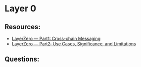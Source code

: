 # Layer 0

## Resources:

* [LayerZero — Part1: Cross-chain Messaging](https://medium.com/@chaisomsri96/layerzero-part1-cross-chain-messaging-21591b817e31)
* [LayerZero — Part2: Use Cases, Significance, and Limitations](https://medium.com/@chaisomsri96/layerzero-part2-use-cases-significance-and-limitations-e422fefffce4)

## Questions:
